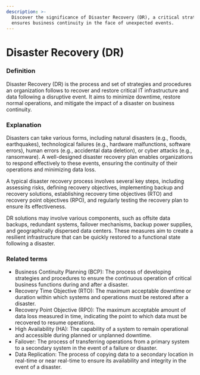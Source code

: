 ```yaml
---
description: >-
  Discover the significance of Disaster Recovery (DR), a critical strategy that
  ensures business continuity in the face of unexpected events.
---
```


# Disaster Recovery (DR)

### Definition

Disaster Recovery (DR) is the process and set of strategies and procedures an organization follows to recover and restore critical IT infrastructure and data following a disruptive event. It aims to minimize downtime, restore normal operations, and mitigate the impact of a disaster on business continuity.

### Explanation

Disasters can take various forms, including natural disasters (e.g., floods, earthquakes), technological failures (e.g., hardware malfunctions, software errors), human errors (e.g., accidental data deletion), or cyber attacks (e.g., ransomware). A well-designed disaster recovery plan enables organizations to respond effectively to these events, ensuring the continuity of their operations and minimizing data loss.

A typical disaster recovery process involves several key steps, including assessing risks, defining recovery objectives, implementing backup and recovery solutions, establishing recovery time objectives (RTO) and recovery point objectives (RPO), and regularly testing the recovery plan to ensure its effectiveness.

DR solutions may involve various components, such as offsite data backups, redundant systems, failover mechanisms, backup power supplies, and geographically dispersed data centers. These measures aim to create a resilient infrastructure that can be quickly restored to a functional state following a disaster.

### Related terms

* Business Continuity Planning (BCP): The process of developing strategies and procedures to ensure the continuous operation of critical business functions during and after a disaster.
* Recovery Time Objective (RTO): The maximum acceptable downtime or duration within which systems and operations must be restored after a disaster.
* Recovery Point Objective (RPO): The maximum acceptable amount of data loss measured in time, indicating the point to which data must be recovered to resume operations.
* High Availability (HA): The capability of a system to remain operational and accessible during planned or unplanned downtime.
* Failover: The process of transferring operations from a primary system to a secondary system in the event of a failure or disaster.
* Data Replication: The process of copying data to a secondary location in real-time or near real-time to ensure its availability and integrity in the event of a disaster.
